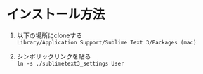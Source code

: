 # インストール方法
1. 以下の場所にcloneする  
`Library/Application Support/Sublime Text 3/Packages (mac)`

2. シンボリックリンクを貼る  
`ln -s ./sublimetext3_settings User`
